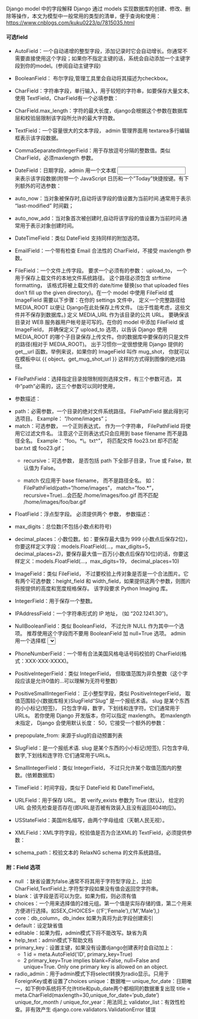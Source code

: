 Django model 中的字段解释
Django 通过 models 实现数据库的创建、修改、删除等操作，本文为模型中一般常用的类型的清单，便于查询和使用：
https://www.cnblogs.com/kuku0223/p/7815035.html

#### 可选field
- AutoField：一个自动递增的整型字段，添加记录时它会自动增长。你通常不需要直接使用这个字段；如果你不指定主键的话，系统会自动添加一个主键字段到你的model。(参阅自动主键字段)
- BooleanField： 布尔字段,管理工具里会自动将其描述为checkbox。
- CharField：字符串字段，单行输入，用于较短的字符串，如要保存大量文本, 使用 TextField，CharField有一个必填参数：
- CharField.max_length：字符的最大长度，django会根据这个参数在数据库层和校验层限制该字段所允许的最大字符数。

- TextField：一个容量很大的文本字段， admin 管理界面用 textarea多行编辑框表示该字段数据。
- CommaSeparatedIntegerField：用于存放逗号分隔的整数值。类似 CharField，必须maxlength 参数。
- DateField：日期字段，admin 用一个文本框 <input type=”text”> 来表示该字段数据(附带一个 JavaScript 日历和一个”Today”快捷按键。有下列额外的可选参数：
 - auto_now：当对象被保存时,自动将该字段的值设置为当前时间.通常用于表示 “last-modified” 时间戳；
 - auto_now_add：当对象首次被创建时,自动将该字段的值设置为当前时间.通常用于表示对象创建时间。

- DateTimeField：类似 DateField 支持同样的附加选项。
- EmailField：一个带有检查 Email 合法性的 CharField，不接受 maxlength 参数。
- FileField：一个文件上传字段。 要求一个必须有的参数： upload_to， 一个用于保存上载文件的本地文件系统路径。 这个路径必须包含 strftime formatting， 该格式将被上载文件的 date/time 替换(so that uploaded files don’t fill up the given directory)。在一个 model 中使用 FileField 或 ImageField 需要以下步骤：在你的 settings 文件中， 定义一个完整路径给 MEDIA_ROOT 以便让 Django在此处保存上传文件。 (出于性能考虑，这些文件并不保存到数据库。) 定义 MEDIA_URL 作为该目录的公共 URL。 要确保该目录对 WEB 服务器用户帐号是可写的。在你的 model 中添加 FileField 或 ImageField， 并确保定义了 upload_to 选项，以告诉 Django 使用 MEDIA_ROOT 的哪个子目录保存上传文件。你的数据库中要保存的只是文件的路径(相对于 MEDIA_ROOT)。 出于习惯你一定很想使用 Django 提供的 get_<fieldname>_url 函数。举例来说，如果你的 ImageField 叫作 mug_shot， 你就可以在模板中以 {{ object。get_mug_shot_url }} 这样的方式得到图像的绝对路径。
- FilePathField：选择指定目录按限制规则选择文件，有三个参数可选， 其中”path”必需的，这三个参数可以同时使用， 
 - 参数描述：
  * path：必需参数，一个目录的绝对文件系统路径。 FilePathField 据此得到可选项目。 Example： “/home/images”；
  * match：可选参数， 一个正则表达式， 作为一个字符串， FilePathField 将使用它过滤文件名。 注意这个正则表达式只会应用到 base filename 而不是路径全名。 Example： “foo。*\。txt^”， 将匹配文件 foo23.txt 却不匹配 bar.txt 或 foo23.gif；
    * recursive：可选参数， 是否包括 path 下全部子目录，True 或 False，默认值为 False。

    * match 仅应用于 base filename， 而不是路径全名。 如：FilePathField(path=”/home/images”， match=”foo.*”， recursive=True)…会匹配 /home/images/foo.gif 而不匹配 /home/images/foo/bar.gif

- FloatField：浮点型字段。 必须提供两个 参数， 参数描述：
- max_digits：总位数(不包括小数点和符号)
- decimal_places：小数位数。如：要保存最大值为 999 (小数点后保存2位)，你要这样定义字段：models.FloatField(…，max_digits=5， decimal_places=2)，要保存最大值一百万(小数点后保存10位)的话，你要这样定义：models.FloatField(…，max_digits=19， decimal_places=10)

- ImageField：类似 FileField， 不过要校验上传对象是否是一个合法图片。它有两个可选参数：height_field 和 width_field，如果提供这两个参数，则图片将按提供的高度和宽度规格保存。 该字段要求 Python Imaging 库。
- IntegerField：用于保存一个整数。
- IPAddressField：一个字符串形式的 IP 地址， (如 “202.1241.30″)。
- NullBooleanField：类似 BooleanField， 不过允许 NULL 作为其中一个选项。 推荐使用这个字段而不要用 BooleanField 加 null=True 选项。 admin 用一个选择框 <select> (三个可选择的值： “Unknown”， “Yes” 和 “No” ) 来表示这种字段数据。
- PhoneNumberField：一个带有合法美国风格电话号码校验的 CharField(格式：XXX-XXX-XXXX)。
- PositiveIntegerField：类似 IntegerField， 但取值范围为非负整数（这个字段应该是允许0值的…可以理解为无符号整数）
- PositiveSmallIntegerField：
正小整型字段，类似 PositiveIntegerField， 取值范围较小(数据库相关)SlugField“Slug” 是一个报纸术语。 slug 是某个东西的小小标记(短签)， 只包含字母，数字，下划线和连字符。它们通常用于URLs。 若你使用 Django 开发版本，你可以指定 maxlength。 若maxlength 未指定， Django 会使用默认长度： 50，它接受一个额外的参数：

- prepopulate_from: 来源于slug的自动预置列表

- SlugField：是一个报纸术语. slug 是某个东西的小小标记(短签), 只包含字母,数字,下划线和连字符.它们通常用于URLs。
- SmallIntegerField：类似 IntegerField， 不过只允许某个取值范围内的整数。(依赖数据库)
- TimeField：时间字段，类似于 DateField 和 DateTimeField。
- URLField：用于保存 URL。 若 verify_exists 参数为 True (默认)， 给定的 URL 会预先检查是否存在(即URL是否被有效装入且没有返回404响应)。
- USStateField：美国州名缩写，由两个字母组成（天朝人民无视）。
- XMLField：XML字符字段，校验值是否为合法XML的 TextField，必须提供参数：
- schema_path：校验文本的 RelaxNG schema 的文件系统路径。

#### 附：Field 选项
- null ：缺省设置为false.通常不将其用于字符型字段上，比如CharField,TextField上.字符型字段如果没有值会返回空字符串。
- blank：该字段是否可以为空。如果为假，则必须有值
- choices：一个用来选择值的2维元组。第一个值是实际存储的值，第二个用来方便进行选择。如SEX_CHOICES= ((‘F’,'Female’),(‘M’,'Male’),)
- core：db_column，db_index 如果为真将为此字段创建索引
- default：设定缺省值
- editable：如果为假，admin模式下将不能改写。缺省为真
- help_text：admin模式下帮助文档
- primary_key：设置主键，如果没有设置django创建表时会自动加上：
  - 1	id = meta.AutoField('ID', primary_key=True)
  - 2	primary_key=True implies blank=False, null=False and unique=True. Only one primary key is allowed on an object.
- radio_admin：用于admin模式下将select转换为radio显示。只用于ForeignKey或者设置了choices
unique：数据唯一
unique_for_date：日期唯一，如下例中系统将不允许title和pub_date两个都相同的数据重复出现
title = meta.CharField(maxlength=30,unique_for_date=’pub_date’)
unique_for_month / unique_for_year：用法同上
validator_list：有效性检查。非有效产生 django.core.validators.ValidationError 错误